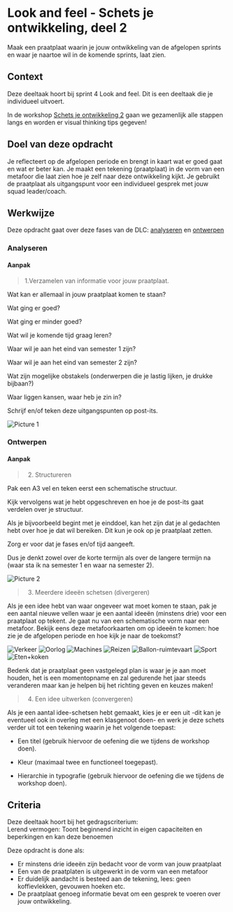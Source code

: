 
# Look and feel - Schets je ontwikkeling, deel 2

Maak een praatplaat waarin je jouw ontwikkeling van de afgelopen sprints en waar je naartoe wil in de komende sprints, laat zien.

## Context

Deze deeltaak hoort bij sprint 4 Look and feel. 
Dit is een deeltaak die je individueel uitvoert.

In de workshop [Schets je ontwikkeling 2](link) gaan we gezamenlijk alle stappen langs en worden er visual thinking tips gegeven!


## Doel van deze opdracht

Je reflecteert op de afgelopen periode en brengt in kaart wat er goed gaat en wat er beter kan.
Je maakt een tekening (praatplaat) in de vorm van een metafoor die laat zien hoe je zelf naar deze ontwikkeling kijkt.
Je gebruikt de praatplaat als uitgangspunt voor een individueel gesprek met jouw squad leader/coach.


## Werkwijze


Deze opdracht gaat over deze fases van de DLC: [analyseren](#analyseren) en [ontwerpen](#ontwerpen)

### Analyseren

#### Aanpak

> 1.Verzamelen van informatie voor jouw praatplaat.

Wat kan er allemaal in jouw praatplaat komen te staan?

Wat ging er goed?

Wat ging er minder goed?

Wat wil je komende tijd graag leren?

Waar wil je aan het eind van semester 1 zijn?

Waar wil je aan het eind van semester 2 zijn?

Wat zijn mogelijke obstakels (onderwerpen die je lastig lijken, je drukke bijbaan?)

Waar liggen kansen, waar heb je zin in?

Schrijf en/of teken deze uitgangspunten op post-its.

![Picture 1](https://user-images.githubusercontent.com/55133339/201150049-c5a5349f-7775-425f-97f6-164e830fdce3.jpg)




### Ontwerpen

#### Aanpak


> 2. Structureren

Pak een A3 vel en teken eerst een schematische structuur.

Kijk vervolgens wat je hebt opgeschreven en hoe je de post-its gaat verdelen over je structuur. 

Als je bijvoorbeeld begint met je einddoel, kan het zijn dat je al gedachten hebt over hoe je dat wil bereiken. Dit kun je ook op je praatplaat zetten.

Zorg er voor dat je fases en/of tijd aangeeft.
 
Dus je denkt zowel over de korte termijn als over de langere termijn na (waar sta ik na semester 1 en waar na semester 2).

![Picture 2](https://user-images.githubusercontent.com/55133339/201150188-2f04a5bf-32d6-4cde-85f3-d9dcd6d3bc93.jpg)



> 3. Meerdere ideeën schetsen (divergeren)

Als je een idee hebt van waar ongeveer wat moet komen te staan, pak je een aantal nieuwe vellen waar je een aantal ideeën (minstens drie) voor een praatplaat op tekent.
Je gaat nu van een schematische vorm naar een metafoor. Bekijk eens deze metafoorkaarten om op ideeën te komen: hoe zie je de afgelopen periode en hoe kijk je naar de toekomst?


![Verkeer](https://user-images.githubusercontent.com/55133339/200644418-d5565f82-81bf-4a51-a242-9740d09f7b8f.jpg)
![Oorlog](https://user-images.githubusercontent.com/55133339/200644423-e76cfb37-a7a3-44e5-9909-48583bc024a0.jpg)
![Machines](https://user-images.githubusercontent.com/55133339/200644426-7360eeb0-5b83-4b30-becf-78b7991c3a86.jpg)
![Reizen](https://user-images.githubusercontent.com/55133339/200644427-aa4e9afe-7d50-4d25-b19b-d960791d0201.jpg)
![Ballon-ruimtevaart](https://user-images.githubusercontent.com/55133339/200644436-c1af45a0-a2d2-439e-990b-13c2186c2940.jpg)
![Sport](https://user-images.githubusercontent.com/55133339/200644442-83c4311d-fd56-44d5-b2cb-7eea89ab311a.jpg)
![Eten+koken](https://user-images.githubusercontent.com/55133339/200650123-ce8e0927-831f-4bef-a00b-92605576c556.jpg)


Bedenk dat je praatplaat geen vastgelegd plan is waar je je aan moet houden, het is een momentopname en zal gedurende het jaar steeds veranderen maar kan je helpen bij het richting geven en keuzes maken!

> 4. Een idee uitwerken (convergeren)

Als je een aantal idee-schetsen hebt gemaakt, kies je er een uit -dit kan je eventueel ook in overleg met een klasgenoot doen- en werk je deze schets verder uit tot een tekening waarin je het volgende toepast:

- Een titel (gebruik hiervoor de oefening die we tijdens de workshop doen).

- Kleur (maximaal twee en functioneel toegepast).

- Hierarchie in typografie (gebruik hiervoor de oefening die we tijdens de workshop doen).





## Criteria


Deze deeltaak hoort bij het gedragscriterium:  
Lerend vermogen: Toont beginnend inzicht in eigen capaciteiten en beperkingen en kan deze benoemen

Deze opdracht is done als:

- Er minstens drie ideeën zijn bedacht voor de vorm van jouw praatplaat
- Een van de praatplaten is uitgewerkt in de vorm van een metafoor
- Er duidelijk aandacht is besteed aan de tekening, lees: geen koffievlekken, gevouwen hoeken etc.
- De praatplaat genoeg informatie bevat om een gesprek te voeren over jouw ontwikkeling.
